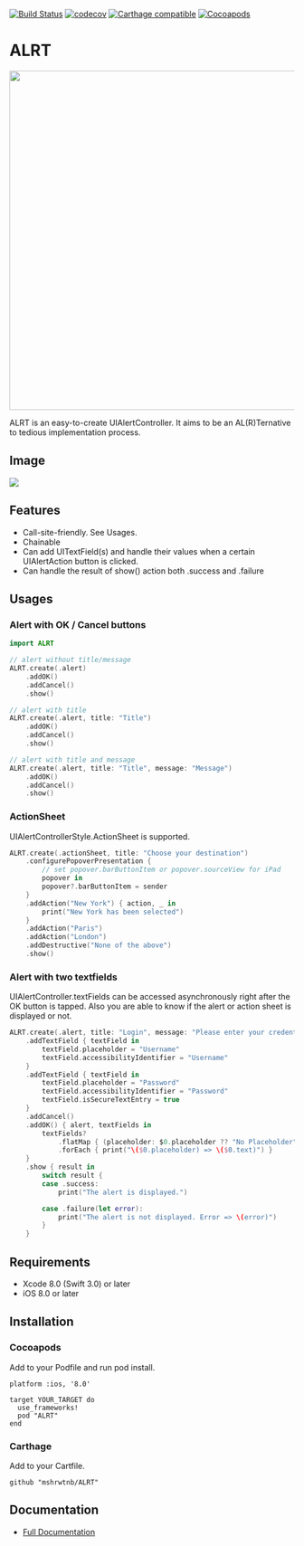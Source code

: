 [![Build Status](https://travis-ci.org/mshrwtnb/ALRT.svg?branch=master)](https://travis-ci.org/mshrwtnb/ALRT)
[![codecov](https://codecov.io/gh/mshrwtnb/ALRT/branch/master/graph/badge.svg)](https://codecov.io/gh/mshrwtnb/ALRT)
[![Carthage compatible](https://img.shields.io/badge/Carthage-compatible-4BC51D.svg?style=flat)](https://github.com/Carthage/Carthage)
[![Cocoapods](https://img.shields.io/cocoapods/v/ALRT.svg?style=flat)](https://cocoapods.org/pods/ALRT)

# ALRT
<img width=600 src="https://raw.githubusercontent.com/wiki/mshrwtnb/ALRT/logobanner.png">

ALRT is an easy-to-create UIAlertController.
It aims to be an AL(R)Ternative to tedious implementation process.

## Image
<img src="https://media.giphy.com/media/26hirZS4wE6kwpCpy/giphy.gif">

## Features
* Call-site-friendly. See Usages.
* Chainable
* Can add UITextField(s) and handle their values when a certain UIAlertAction button is clicked.
* Can handle the result of show() action both .success and .failure

## Usages
### Alert with OK / Cancel buttons

```swift
import ALRT

// alert without title/message
ALRT.create(.alert)
    .addOK()
    .addCancel()
    .show()

// alert with title
ALRT.create(.alert, title: "Title")
    .addOK()
    .addCancel()
    .show()

// alert with title and message
ALRT.create(.alert, title: "Title", message: "Message")
    .addOK()
    .addCancel()
    .show()
```

### ActionSheet
UIAlertControllerStyle.ActionSheet is supported.

```swift
ALRT.create(.actionSheet, title: "Choose your destination")
    .configurePopoverPresentation {
        // set popover.barButtonItem or popover.sourceView for iPad
        popover in
        popover?.barButtonItem = sender
    }
    .addAction("New York") { action, _ in
        print("New York has been selected")
    }
    .addAction("Paris")
    .addAction("London")
    .addDestructive("None of the above")
    .show()
```
### Alert with two textfields
UIAlertController.textFields can be accessed asynchronously right after the OK button is tapped.
Also you are able to know if the alert or action sheet is displayed or not.

```swift
ALRT.create(.alert, title: "Login", message: "Please enter your credentials")
    .addTextField { textField in
        textField.placeholder = "Username"
        textField.accessibilityIdentifier = "Username"
    }
    .addTextField { textField in
        textField.placeholder = "Password"
        textField.accessibilityIdentifier = "Password"
        textField.isSecureTextEntry = true
    }
    .addCancel()
    .addOK() { alert, textFields in
        textFields?
            .flatMap { (placeholder: $0.placeholder ?? "No Placeholder", text: $0.text ?? "No Text") }
            .forEach { print("\($0.placeholder) => \($0.text)") }
    }
    .show { result in
        switch result {
        case .success:
            print("The alert is displayed.")

        case .failure(let error):
            print("The alert is not displayed. Error => \(error)")
        }
    }
```

## Requirements
* Xcode 8.0 (Swift 3.0) or later
* iOS 8.0 or later

## Installation
### Cocoapods
Add to your Podfile and run pod install.

```
platform :ios, '8.0'

target YOUR_TARGET do
  use_frameworks!
  pod "ALRT"
end
```

### Carthage
Add to your Cartfile.

```
github "mshrwtnb/ALRT"
```

## Documentation
* [Full Documentation](http://cocoadocs.org/docsets/ALRT/0.5/)
